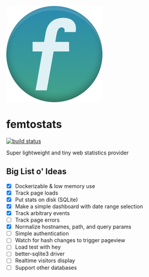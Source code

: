 ![logo](https://raw.githubusercontent.com/statico/femtostats/main/public/favicon.png)

# femtostats

[![build status](https://img.shields.io/github/workflow/status/statico/femtostats/Create%20and%20publish%20a%20Docker%20image.svg?style=flat-square)](https://ghcr.io/statico/femtostats)

Super lightweight and tiny web statistics provider

## Big List o' Ideas

- [x] Dockerizable & low memory use
- [x] Track page loads
- [x] Put stats on disk (SQLite)
- [x] Make a simple dashboard with date range selection
- [x] Track arbitrary events
- [ ] Track page errors
- [x] Normalize hostnames, path, and query params
- [ ] Simple authentication
- [ ] Watch for hash changes to trigger pageview
- [ ] Load test with hey
- [ ] better-sqlite3 driver
- [ ] Realtime visitors display
- [ ] Support other databases
